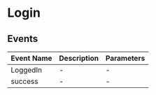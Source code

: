 # Login

## Events

<!-- @vuese:Login:events:start -->
|Event Name|Description|Parameters|
|---|---|---|
|LoggedIn|-|-|
|success|-|-|

<!-- @vuese:Login:events:end -->


